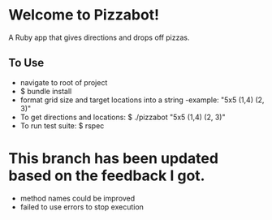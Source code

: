 # Welcome to Pizzabot!
A Ruby app that gives directions and drops off pizzas.

## To Use
  - navigate to root of project
  - $ bundle install
  - format grid size and target locations into a string
    -example: "5x5 (1,4) (2, 3)"
  - To get directions and locations:
    $ ./pizzabot "5x5 (1,4) (2, 3)"
  - To run test suite:
    $ rspec


# This branch has been updated based on the feedback I got.

- method names could be improved
- failed to use errors to stop execution
